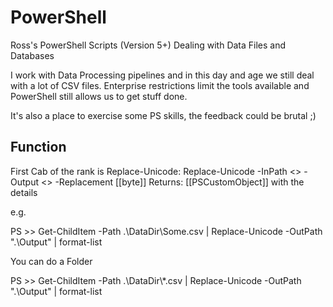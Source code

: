 # PowerShell
Ross's PowerShell Scripts (Version 5+) Dealing with Data Files and Databases

I work with Data Processing pipelines and in this day and age we still deal with a lot of CSV files.  Enterprise restrictions limit the tools available and PowerShell still allows us to get stuff done.

It's also a place to exercise some PS skills, the feedback could be brutal ;)

## Function

First Cab of the rank is Replace-Unicode:
Replace-Unicode -InPath <<path to your csvs UTF-8>> -Output <<where you want them>> -Replacement [[byte]]
Returns: [[PSCustomObject]] with the details

e.g. 

PS >> Get-ChildItem -Path .\DataDir\Some.csv | Replace-Unicode -OutPath ".\Output\" | format-list

You can do a Folder

PS >> Get-ChildItem -Path .\DataDir\\*.csv | Replace-Unicode -OutPath ".\Output\" | format-list

